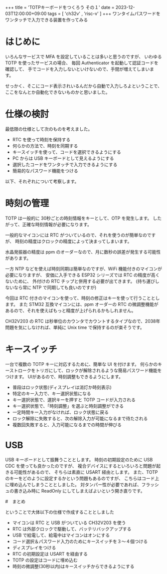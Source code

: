 +++
title = 'TOTPキーボードをつくろう その１'
date = 2023-12-03T12:00:00+09:00
tags =  [ 'ch32v' , 'risc-v' ]
+++
ワンタイムパスワードをワンタッチで入力できる装置を作ってみる

# はじめに

いろんなサービスで MFA を設定していることは多いと思うのですが、
いわゆる TOTP を使ったサービスの場合、
毎回 Authenticator を起動して認証コードを確認して、
手でコードを入力しないといけないので、手間が増えてしまいます。

せっかく、そこにコード表示されいるんだから自動で入力しろよということで、
ここをなんとか自動化できないものかと思いました。

# 仕様の検討

最低限の仕様として次のものを考えました。

- RTC を使って時刻を保持する
- 何らかの方法で、時刻を同期する
- キースイッチを使って、コードを選択できるようにする
- PC からは USB キーボードとして見えるようにする
- 選択したコードをワンタッチで入力できるようにする
- 簡易的なパスワード機能をつける

以下、それぞれについて考察します。

# 時刻の管理

TOTP は一般的に 30秒ごとの時刻情報をキーとして、OTP を発生します。
したがって、正確な時刻情報が必要になります。

一般的なマイコンには RTC がついているので、それを使うのが簡単なのですが、
時刻の精度はクロックの精度によって決まってしまいます。

水晶発振器の精度は ppm のオーダーなので、月に数秒の誤差が発生する可能性があります。

一方 NTP などを使えば時刻同期は簡単なのですが、WiFi 機能付きのマイコンが必要になりますが、
安価に入手できる ESP32 シリーズでは RTC の精度が高くないために、
外付けの RTC チップと併用する必要が出てきます。
(持ち運びしないなら常に NTP で同期しても良いのですが)

今回は RTC 付きのマイコンを使って、時刻の修正はキーを使って行うこととします。
また STM32 互換マイコンには、ppm オーダーの RTC の微調整機能があるので、それを使えばもっと精度が上げられるかもしれません。

CH32V203 の RTC は秒単位のカウンタでカウントするタイプなので、2038年問題を気にしなければ、単純に Unix time で保持するのが楽そうです。

# キースイッチ

一台で複数の TOTP キーに対応するために、簡単な UI を付けます。
何らかのキーストロークをトリガにして、ロックが解除されるような簡易パスワード機能をつけます。
UIがあるので、時刻調整もできるようにします。

- 普段はロック状態(ディスプレイは消灯か時刻表示)
- 特定のキー入力で、キー選択状態になる
- キー選択状態で、選択キーを押すと TOTP コードが入力される
- キー選択状態で、「時刻調整」を選ぶと時刻調整ができる
- 一定時間キー入力がなければ、ロック状態に戻る
- ロック解除に失敗すると、次の解除入力が可能になるまで待たされる
- 複数回失敗すると、入力可能になるまでの時間が伸びる

# USB

USB キーボードとして振舞うこととします。
時刻の初期設定のために USB CDC を使っても良かったのですが、
複合デバイスにするといろいろと問題が起きる可能性があるので、
そちらは素直に USART 経由とします。
また、TOTP のキーをどのように設定するかという問題もあるのですが、
こちらはコード上に埋め込んでしまうこととしました。
対タンパー性が必要であれば、フラッシュの書き込み時に ReadOnly にしてしまえばよいという開き直りです。

#　まとめ

ということで大体以下の仕様で作成することとしました

- マイコンは RTC と USB がついている CH32V203 を使う
- RTC は外部クロックで駆動して、バッテリバックアップする
- USB で給電して、給電中はマイコンはオンにする
- コード選択＆パスワード入力のためにキースイッチを３～４個つける
- ディスプレイをつける
- RTC の初期設定は USART を経由する
- TOTP の設定はコードに埋め込む
- 時刻の微調整(30秒以内)はキースイッチからできるようにする

